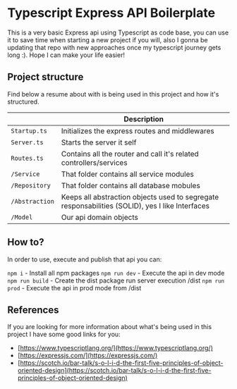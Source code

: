 # Typescript Express API Boilerplate

This is a very basic Express api using Typescript as code base, you can use it to save time when starting a new project if you will, also I gonna be updating that repo with new approaches once my typescript journey gets long :). Hope I can make your life easier! 

## Project structure

Find below a resume about with is being used in this project and how it's structured.

|                |Description                          |
|----------------|-------------------------------|
|`Startup.ts`| Initializes the express routes and middlewares|
|`Server.ts`| Starts the server it self|
|`Routes.ts`| Contains all the router and call it's related controllers/services|
|`/Service`| That folder contains all service modules|
|`/Repository`| That folder contains all database mobules|
|`/Abstraction`| Keeps all abstraction objects used to segregate responsabilities (SOLID), yes I like Interfaces |
|`/Model`| Our api domain objects|

## How to?
In order to use, execute and publish that api you can:

`npm i`  - Install all npm packages 
`npm run dev`   - Execute the api in dev mode
`npm run build`   - Create the dist package run server execution /dist
`npm run prod`   - Execute the api in prod mode from /dist

## References
If you are looking for more information about what's being used in this project I have some good links for you:

 - [https://www.typescriptlang.org/](https://www.typescriptlang.org/)
 - [https://expressjs.com/](https://expressjs.com/)
 - [https://scotch.io/bar-talk/s-o-l-i-d-the-first-five-principles-of-object-oriented-design](https://scotch.io/bar-talk/s-o-l-i-d-the-first-five-principles-of-object-oriented-design)
